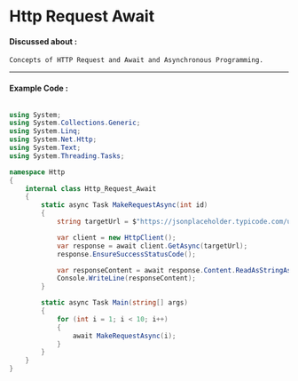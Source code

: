 # Http Request Await

#### Discussed about :

    Concepts of HTTP Request and Await and Asynchronous Programming.

---

#### Example Code :

```c#

using System;
using System.Collections.Generic;
using System.Linq;
using System.Net.Http;
using System.Text;
using System.Threading.Tasks;

namespace Http
{
    internal class Http_Request_Await
    {
        static async Task MakeRequestAsync(int id)
        {
            string targetUrl = $"https://jsonplaceholder.typicode.com/users/{id}";

            var client = new HttpClient();
            var response = await client.GetAsync(targetUrl);
            response.EnsureSuccessStatusCode();

            var responseContent = await response.Content.ReadAsStringAsync();
            Console.WriteLine(responseContent);
        }

        static async Task Main(string[] args)
        {
            for (int i = 1; i < 10; i++)
            {
                await MakeRequestAsync(i);
            }
        }
    }
}

```

